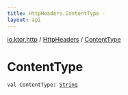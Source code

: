 ```yaml
---
title: HttpHeaders.ContentType - 
layout: api
---
```


<div class='api-docs-breadcrumbs'><a href="../index.html">io.ktor.http</a> / <a href="index.html">HttpHeaders</a> / <a href="./-content-type.html">ContentType</a></div>

# ContentType

<div class="signature"><code><span class="keyword">val </span><span class="identifier">ContentType</span><span class="symbol">: </span><a href="https://kotlinlang.org/api/latest/jvm/stdlib/kotlin/-string/index.html"><span class="identifier">String</span></a></code></div>
